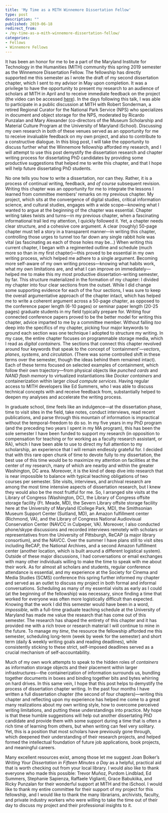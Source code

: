 ```yaml
---
title: 'My Time as a MITH Winnemore Dissertation Fellow'
type: post
description: ""
published: 2019-06-18
redirect_from: 
- /my-time-as-a-mith-winnemore-dissertation-fellow/
categories:
- Fellows
- Winnemore Fellows
---
```

It has been an honor for me to be a part of the Maryland Institute for Technology in the Humanities (MITH) community this spring 2019 semester as the Winnemore Dissertation Fellow. The fellowship has directly supported me this semester as I wrote the draft of my second dissertation chapter, which I sent to my advisor in May upon completion. It was a privilege to have the opportunity to present my research to an audience of scholars at MITH in April and to receive immediate feedback on the project (the video can be accessed [here](https://vimeo.com/331467926)). In the days following this talk, I was able to participate in a public discussion at MITH with Robert Sonderman, a retired Regional Curator for the National Park Service (NPS) who specializes in document and object storage for the NPS, moderated by Ricardo Punzalan and Mary Alexander (co-directors of the Museum Scholarship and Material Culture Program at the University of Maryland iSchool). Discussing my own research in both of these venues served as an opportunity for me to receive invaluable feedback on my own project, and also to contribute to a constructive dialogue. In this blog post, I will take the opportunity to discuss further what the Winnemore fellowship afforded my research, and I will attempt to use this post demystify the dissertation research and chapter writing process for dissertating PhD candidates by providing some productive suggestions that helped me to write this chapter, and that I hope will help future dissertating PhD students.

No one tells you how to write a dissertation, nor can they. Rather, it is a process of continual writing, feedback, and _of course_ subsequent revision. Writing this chapter was an opportunity for me to integrate the lessons I learned from committee members’ remarks on my previous chapter. My project, which sits at the convergence of digital studies, critical information science, and cultural studies, engages with a wide scope—knowing what I wanted to argue at the beginning of the chapter was essential. Chapter writing takes twists and turns—in my previous chapter, when a fascinating informational trail led my attention, I quickly followed it. Yet, a chapter needs clear structure, and a cohesive core argument. A clear (roughly) 50-page chapter must tell a story in a transparent manner—in writing this chapter, controlling those urges to tunnel too far down any single rabbit hole was vital (as fascinating as each of those holes may be…) When writing this current chapter, I began with a regimented outline and schedule (much more so than in my first chapter)—this proved to be essential in my own writing process, which helped me adhere to a single argument. Becoming more self-aware of my own writing process—knowing what habits work, what my own limitations are, and what I can improve on immediately—helped me to make this my most productive dissertation-writing semester, by far. This structure materialized in the formation of my chapter: I divided my chapter into four clear sections from the outset. While I did change some supporting evidence for each of the four sections, I was sure to keep the overall argumentative approach of the chapter intact, which has helped me to write a coherent argument across a 50-page chapter, as opposed to the conference paper length (6-10 pages) or seminar paper length (20-25 pages) graduate students in my field typically prepare for. Writing four connected conference papers proved to be the better model for writing this chapter, advice imparted to me by a committee member. Without falling _too_ deep into the specifics of my chapter, picking four major keywords to ground each section was one technique I adopted to structure my writing. In my case, the entire chapter focuses on programmable storage media, which I read as _digital containers_. The sections that connect this chapter revolved around four keywords that speak to the concept of ‘containment’—_vectors_, _planes_, _systems_, and _circulation_. (There was some controlled shift in these terms over the semester, though the ideas behind them remained intact). Each of these terms focused on selected examples of containment, which follow their own trajectory—from physical objects like _punched cards_ and _NAND flash memory_ to virtualized instantiations like _Docker containers_ and containerization within larger _cloud compute services_. Having regular access to MITH developers like Ed Summers, who I was able to discuss technical concepts with and receive feedback from, substantially helped to deepen my analyses and accelerate the writing process.

In graduate school, _time_ feels like an indulgence—at the dissertation phase, time to visit sites in the field, take notes, conduct interviews, read recent publications, and parse through this mountain of information is impractical without the temporal-freedom to do so. In my five years in my PhD program (and the preceding two years I spent in my MA program), this has been the sole semester I have been funded to support my research (in opposition to compensation for teaching or for working as a faculty research assistant, or RA), which I have been able to use to direct my full attention to my scholarship, an experience that I will remain endlessly grateful for. I decided that with this rare open chunk of time to devote fully to my dissertation, the best use of this time would be to maximize my attention on facilities at the center of my research, many of which are nearby and within the greater Washington, DC area. Moreover, it is the kind of deep dive into research that is near impossible to balance with typical teaching obligations of two courses per semester. Site visits, interviews, and archival research are among the most time intensive aspects of dissertation research, but I knew they would also be the most fruitful for me. So, I arranged site visits at the Library of Congress (Washington, DC), the Library of Congress offsite storage facility (Ft. Meade, MD), the Severn Library offsite storage facility here at the University of Maryland (College Park, MD), the Smithsonian Museum Support Center (Suitland, MD), an Amazon fulfillment center (Richmond, VA), and the Library of Congress National Audiovisual Conservation Center (NAVCC in Culpeper, VA). Moreover, I also conducted phone/skype discussions and recorded interviews remotely with scholars or representatives from the University of Pittsburgh, ReCAP (a major library consortium), and the NAVCC. Over the summer I have plans still to visit sites including ReCAP, the National Archives, and a second Amazon fulfillment center (another location, which is built around a different logistical system). Outside of these major discussions, I had conversations or email exchanges with many other individuals willing to make the time to speak with me about their work. As for almost all scholars and students, regular conference attendance is essential, and my experience at the Society for Cinema and Media Studies (SCMS) conference this spring further informed my chapter and served as an outlet to discuss my project in both formal and informal conversations. Scheduling as many of my essential visits as early as I could (at the beginning of the fellowship) was necessary, since finding a time that worked for everyone was often more logistically difficult than expected. Knowing that the work I did this semester would have been in a word, _impossible_, with a full-time graduate teaching schedule at the University of Maryland has made me value the research that has come out of this semester. The research has shaped the entirety of this chapter and it has provided me with a rich trove or research material I will continue to mine in the future. To manage my _time_, the resource the fellowship afforded me this semester, scheduling long-term (week by week for the semester) and short term (daily & weekly writing goals and reading deadlines), while consistently sticking to these strict, self-imposed deadlines served as a crucial mechanism of self-accountability.

Much of my own work attempts to speak to the hidden roles of _containers_ as information storage objects and their placement within larger infrastructures—the containerization of information surrounds us, bundling together documents in boxes and binding together bits and bytes whirring on hard drives. In this same vein, I hope that this post helps to demystify the process of dissertation chapter writing. In the past four months I have written a full dissertation chapter (the second of four chapters)—writing this chapter and reflecting upon my experience has helped me come to a great many realizations about my own writing style, how to overcome perceived writing limitations, and putting these understandings into practice. My hope is that these humble suggestions will help out another dissertating PhD candidate and provide them with some support during a time that is often a rich time of learning from others, but when writing can feel very solitary. Yet, this is a position that most scholars have previously gone through, which deepened their understanding of their research projects, and helped formed the intellectual foundation of future job applications, book projects, and meaningful careers.

Many excellent resources exist, among those let me suggest Joan Bolker’s _Writing Your Dissertation in Fifteen Minutes a Day_ as a helpful, practical aid that is worth checking out from your local library. I would also like to thank everyone who made this possible: Trevor Muñoz, Purdom Lindblad, Ed Summers, Stephanie Sapienza, Raffaele Viglianti, Grace Babukiika, and Ricky Punzalan for their wonderful support at MITH and the iSchool. I would like to thank my entire committee for their support of my project for this fellowship, and I would like to thank the many librarians, archivists, faculty, and private industry workers who were willing to take the time out of their day to discuss my project and their professional insights to it.
